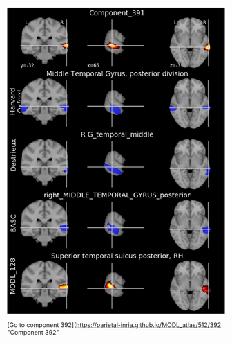 


![391](preliminary/391.jpg "Component 391")

[Go to component 392](https://parietal-inria.github.io/MODL_atlas/512/392 "Component 392"